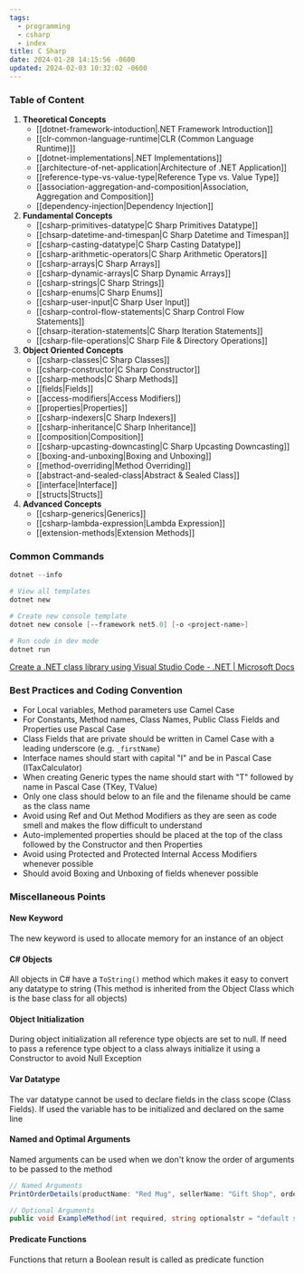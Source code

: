 ```yaml
---
tags:
  - programming
  - csharp
  - index
title: C Sharp
date: 2024-01-28 14:15:56 -0600
updated: 2024-02-03 10:32:02 -0600
---
```


### Table of Content

1. **Theoretical Concepts**
	* [[dotnet-framework-intoduction|.NET Framework Introduction]]
	* [[clr-common-language-runtime|CLR (Common Language Runtime)]]
	* [[dotnet-implementations|.NET Implementations]]
	* [[architecture-of-net-application|Architecture of .NET Application]]
	* [[reference-type-vs-value-type|Reference Type vs. Value Type]]
	* [[association-aggregation-and-composition|Association, Aggregation and Composition]]
	* [[dependency-injection|Dependency Injection]]
2. **Fundamental Concepts**
	* [[csharp-primitives-datatype|C Sharp Primitives Datatype]]
	* [[chsarp-datetime-and-timespan|C Sharp Datetime and Timespan]]
	* [[csharp-casting-datatype|C Sharp Casting Datatype]]
	* [[csharp-arithmetic-operators|C Sharp Arithmetic Operators]]
	* [[csharp-arrays|C Sharp Arrays]]
	* [[csharp-dynamic-arrays|C Sharp Dynamic Arrays]]
	* [[csharp-strings|C Sharp Strings]]
	* [[csharp-enums|C Sharp Enums]]
	* [[csharp-user-input|C Sharp User Input]]
	* [[csharp-control-flow-statements|C Sharp Control Flow Statements]]
	* [[chsarp-iteration-statements|C Sharp Iteration Statements]]
	* [[csharp-file-operations|C Sharp File & Directory Operations]]
3. **Object Oriented Concepts**
	* [[csharp-classes|C Sharp Classes]]
	* [[csharp-constructor|C Sharp Constructor]]
	* [[csharp-methods|C Sharp Methods]]
	* [[fields|Fields]]
	* [[access-modifiers|Access Modifiers]]
	* [[properties|Properties]]
	* [[csharp-indexers|C Sharp Indexers]]
	* [[csharp-inheritance|C Sharp Inheritance]]
	* [[composition|Composition]]
	* [[csharp-upcasting-downcasting|C Sharp Upcasting Downcasting]]
	* [[boxing-and-unboxing|Boxing and Unboxing]]
	* [[method-overriding|Method Overriding]]
	* [[abstract-and-sealed-class|Abstract & Sealed Class]]
	* [[interface|Interface]]
	* [[structs|Structs]]
4. **Advanced Concepts**
	* [[csharp-generics|Generics]]
	* [[csharp-lambda-expression|Lambda Expression]]
	* [[extension-methods|Extension Methods]]

### Common Commands

````powershell
dotnet --info 

# View all templates 
dotnet new

# Create new console template 
dotnet new console [--framework net5.0] [-o <project-name>]

# Run code in dev mode 
dotnet run
````

[Create a .NET class library using Visual Studio Code - .NET | Microsoft Docs](https://docs.microsoft.com/en-us/dotnet/core/tutorials/library-with-visual-studio-code)

### Best Practices and Coding Convention

* For Local variables, Method parameters use Camel Case
* For Constants, Method names, Class Names, Public Class Fields and Properties use Pascal Case
* Class Fields that are private should be written in Camel Case with a leading underscore (e.g. `_firstName`)
* Interface names should start with capital "I" and be in Pascal Case (ITaxCalculator)
* When creating Generic types the name should start with "T" followed by name in Pascal Case (TKey, TValue)
* Only one class should below to an file and the filename should be came as the class name
* Avoid using Ref and Out Method Modifiers as they are seen as code smell and makes the flow difficult to understand
* Auto-implemented properties should be placed at the top of the class followed by the Constructor and then Properties
* Avoid using Protected and Protected Internal Access Modifiers whenever possible
* Should avoid Boxing and Unboxing of fields whenever possible

### Miscellaneous Points

#### New Keyword
The new keyword is used to allocate memory for an instance of an object

#### C# Objects
All objects in C# have a `ToString()` method which makes it easy to convert any datatype to string (This method is inherited from the Object Class which is the base class for all objects)

#### Object Initialization
During object initialization all reference type objects are set to null. If need to pass a reference type object to a class always initialize it using a Constructor to avoid Null Exception

#### Var Datatype
The var datatype cannot be used to declare fields in the class scope (Class Fields). If used the variable has to be initialized and declared on the same line

#### Named and Optimal Arguments
Named arguments can be used when we don't know the order of arguments to be passed to the method

````csharp
// Named Arguments 
PrintOrderDetails(productName: "Red Mug", sellerName: "Gift Shop", orderNum: 31);

// Optional Arguments 
public void ExampleMethod(int required, string optionalstr = "default string", int optionalint = 10) {}
````

#### Predicate Functions
Functions that return a Boolean result is called as predicate function
